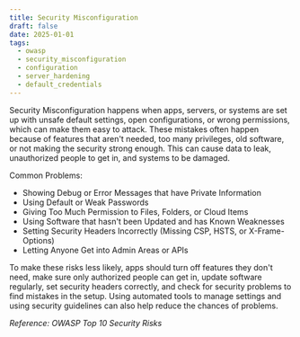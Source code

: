 ```yaml
---
title: Security Misconfiguration
draft: false
date: 2025-01-01
tags:
  - owasp
  - security_misconfiguration
  - configuration
  - server_hardening
  - default_credentials
---
```


Security Misconfiguration happens when apps, servers, or systems are set up with unsafe default settings, open configurations, or wrong permissions, which can make them easy to attack. These mistakes often happen because of features that aren't needed, too many privileges, old software, or not making the security strong enough. This can cause data to leak, unauthorized people to get in, and systems to be damaged.

Common Problems:

- Showing Debug or Error Messages that have Private Information
- Using Default or Weak Passwords
- Giving Too Much Permission to Files, Folders, or Cloud Items
- Using Software that hasn't been Updated and has Known Weaknesses
- Setting Security Headers Incorrectly (Missing CSP, HSTS, or X-Frame-Options)
- Letting Anyone Get into Admin Areas or APIs

To make these risks less likely, apps should turn off features they don't need, make sure only authorized people can get in, update software regularly, set security headers correctly, and check for security problems to find mistakes in the setup. Using automated tools to manage settings and using security guidelines can also help reduce the chances of problems.

*Reference: OWASP Top 10 Security Risks*
